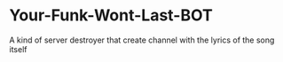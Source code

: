# Your-Funk-Wont-Last-BOT
A kind of server destroyer that create channel with the lyrics of the song itself
